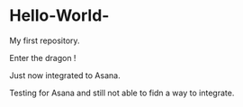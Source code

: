 Hello-World-
============

My first repository.

Enter the dragon !

Just now integrated to Asana.

Testing for Asana and still not able to fidn a way to integrate.
